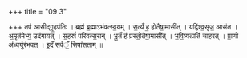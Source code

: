 +++
title = "09 3"

+++
तप॑ आसीद्गृ॒हप॑तिः । ब्रह्म॑ ब्र॒ह्माऽभ॑वत्स्व॒यम् । स॒त्यँ ह॒ होतै॑षा॒मासी॑त् । यद्वि॑श्व॒सृज॒ आस॑त । अ॒मृत॑मेभ्य॒ उद॑गायत् । स॒हस्रं॑ परिवत्स॒रान् । भू॒तँ ह॑ प्रस्तो॒तैषा॒मासी॑त् । भ॒वि॒ष्यत्प्रति॑ चाहरत् । प्रा॒णो अ॑ध्व॒र्युर॑भवत् । इ॒दँ सर्व॒ँ॒ सिषा॑सताम् ॥ 

